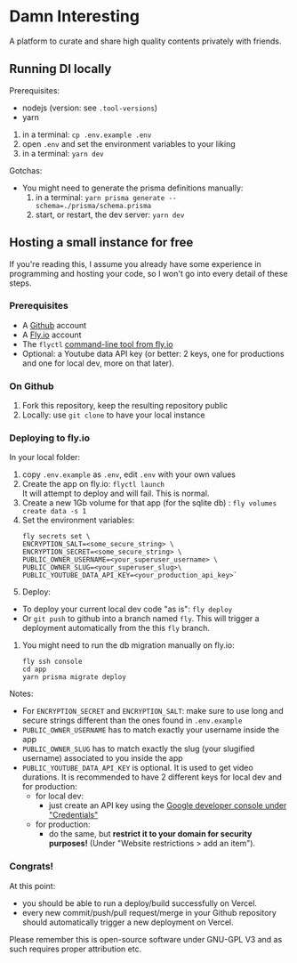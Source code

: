 # Damn Interesting

A platform to curate and share high quality contents privately with friends.

## Running DI locally

Prerequisites:

- nodejs (version: see `.tool-versions`)
- yarn

1. in a terminal: `cp .env.example .env`
2. open `.env` and set the environment variables to your liking
3. in a terminal: `yarn dev`

Gotchas:

- You might need to generate the prisma definitions manually:
  1. in a terminal: `yarn prisma generate --schema=./prisma/schema.prisma`
  1. start, or restart, the dev server: `yarn dev`

## Hosting a small instance for free

If you're reading this, I assume you already have some experience in programming and hosting your code, so I won't go into every detail of these steps.

### Prerequisites

- A [Github](https://github.com) account
- A [Fly.io](https://fly.io/) account
- The `flyctl` [command-line tool from fly.io](https://fly.io/docs/hands-on/install-flyctl/)
- Optional: a Youtube data API key (or better: 2 keys, one for productions and one for local dev, more on that later).

### On Github

1. Fork this repository, keep the resulting repository public
2. Locally: use `git clone` to have your local instance

### Deploying to fly.io

In your local folder:

1. copy `.env.example` as `.env`, edit `.env` with your own values
1. Create the app on fly.io: `flyctl launch`\
   It will attempt to deploy and will fail. This is normal.
1. Create a new 1Gb volume for that app (for the sqlite db) : `fly volumes create data -s 1`
1. Set the environment variables:
   ```
   fly secrets set \
   ENCRYPTION_SALT=<some_secure_string> \
   ENCRYPTION_SECRET=<some_secure_string> \
   PUBLIC_OWNER_USERNAME=<your_superuser_username> \
   PUBLIC_OWNER_SLUG=<your_superuser_slug>\
   PUBLIC_YOUTUBE_DATA_API_KEY=<your_production_api_key>`
   ```
1. Deploy:

- To deploy your current local dev code "as is": `fly deploy`
- Or `git push` to github into a branch named `fly`. This will trigger a deployment automatically from the this `fly` branch.

1. You might need to run the db migration manually on fly.io:
   ```
   fly ssh console
   cd app
   yarn prisma migrate deploy
   ```

Notes:

- For `ENCRYPTION_SECRET` and `ENCRYPTION_SALT`: make sure to use long and secure strings different than the ones found in `.env.example`
- `PUBLIC_OWNER_USERNAME` has to match exactly your username inside the app
- `PUBLIC_OWNER_SLUG` has to match exactly the slug (your slugified username) associated to you inside the app
- `PUBLIC_YOUTUBE_DATA_API_KEY` is optional. It is used to get video durations. It is recommended to have 2 different keys for local dev and for production:
  - for local dev:
    - just create an API key using the [Google developer console under "Credentials"](https://console.cloud.google.com/apis/credentials?)
  - for production:
    - do the same, but **restrict it to your domain for security purposes!** (Under "Website restrictions > add an item").

### Congrats!

At this point:

- you should be able to run a deploy/build successfully on Vercel.
- every new commit/push/pull request/merge in your Github repository should automatically trigger a new deployment on Vercel.

Please remember this is open-source software under GNU-GPL V3 and as such requires proper attribution etc.
